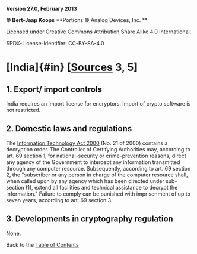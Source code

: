 **Version 27.0, February 2013**

**© Bert-Jaap Koops**
**Portions © Analog Devices, Inc. **  

Licensed under Creative Commons Attribution Share Alike 4.0 International.

SPDX-License-Identifier: CC-BY-SA-4.0

# [India]{#in} \[[Sources](cls-srce.htm) 3, 5\]

## 1. Export/ import controls
India requires an import license for encryptors. Import of crypto
software is not restricted.

## 2. Domestic laws and regulations
The [Information Technology Act
2000](http://www.eprocurement.gov.in/news/act2000mod.pdf) (No. 21 of
2000) contains a decryption order. The Controller of Certifying
Authorities may, according to art. 69 section 1, for national-security
or crime-prevention reasons, direct any agency of the Government to
intercept any information transmitted through any computer resource.
Subsequently, according to art. 69 section 2, the \"subscriber or any
person in charge of the computer resource shall, when called upon by any
agency which has been directed under sub-section (1), extend all
facilities and technical assistance to decrypt the information.\"
Failure to comply can be punished with imprisonment of up to seven
years, according to art. 69 section 3.

## 3. Developments in cryptography regulation
None.

Back to the [Table of Contents](index.md)
